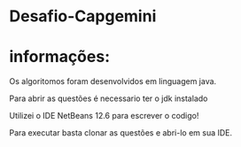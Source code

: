 # Desafio-Capgemini
# informações:

Os algoritomos foram desenvolvidos em linguagem java.

Para abrir as questões é necessario ter o jdk instalado

Utilizei o IDE NetBeans 12.6 para escrever o codigo! 

Para executar basta clonar as questões e abri-lo em sua IDE.


